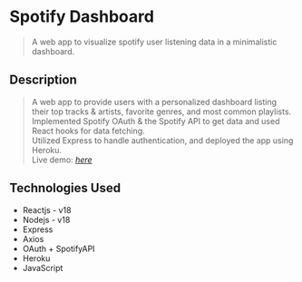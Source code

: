 # Spotify Dashboard
> A web app to visualize spotify user listening data in a minimalistic dashboard.


## Description
> A web app to provide users with a personalized dashboard listing their top tracks & artists, favorite genres, and most common playlists.\
> Implemented Spotify OAuth & the Spotify API to get data and used React hooks for data fetching.\
> Utilized Express to handle authentication, and deployed the app using Heroku.\
> Live demo: [_here_](https://spotify-stats.herokuapp.com/)


## Technologies Used
- Reactjs - v18
- Nodejs - v18
- Express
- Axios
- OAuth + SpotifyAPI
- Heroku
- JavaScript


